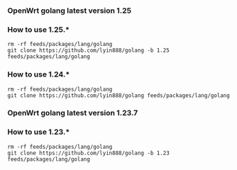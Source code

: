 ### OpenWrt golang latest version 1.25


### How to use 1.25.*

```shell
rm -rf feeds/packages/lang/golang
git clone https://github.com/lyin888/golang -b 1.25 feeds/packages/lang/golang
```

### How to use 1.24.*

```shell
rm -rf feeds/packages/lang/golang
git clone https://github.com/lyin888/golang feeds/packages/lang/golang
```

### OpenWrt golang latest version 1.23.7

### How to use 1.23.*

```shell
rm -rf feeds/packages/lang/golang
git clone https://github.com/lyin888/golang -b 1.23 feeds/packages/lang/golang
```
